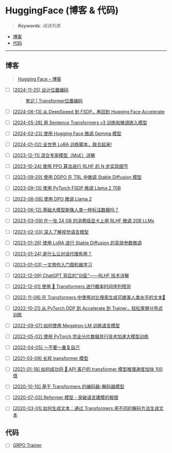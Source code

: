 HuggingFace (博客 & 代码)
===
<!--START_SECTION:badge-->
<!--END_SECTION:badge-->
<!--info
date: 2025-08-17 04:47:17
top: false
draft: false
hidden: true
level: 0
tag: [read]
-->

> ***Keywords**: 阅读列表*

<!--START_SECTION:paper_title-->
<!--END_SECTION:paper_title-->

<!--START_SECTION:toc-->
- [博客](#博客)
- [代码](#代码)
<!--END_SECTION:toc-->

---

## 博客
> [Hugging Face – 博客](https://huggingface.co/blog/zh)

- [ ] [[2024-11-25] 设计位置编码](https://huggingface.co/blog/zh/designing-positional-encoding)
    > [笔记 | Transformer位置编码](./Transformer位置编码.md)
- [ ] [[2024-06-13] 从 DeepSpeed 到 FSDP，再回到 Hugging Face Accelerate](https://huggingface.co/blog/zh/deepspeed-to-fsdp-and-back)
- [ ] [[2024-05-28] 用 Sentence Transformers v3 训练和微调嵌入模型](https://huggingface.co/blog/zh/train-sentence-transformers)
- [ ] [[2024-02-23] 使用 Hugging Face 微调 Gemma 模型](https://huggingface.co/blog/zh/gemma-peft)
- [ ] [[2024-01-02] 全世界 LoRA 训练脚本，联合起来!](https://huggingface.co/blog/zh/sdxl_lora_advanced_script)
- [ ] [[2023-12-11] 混合专家模型（MoE）详解](https://huggingface.co/blog/zh/moe)
- [ ] [[2023-10-24] 使用 PPO 算法进行 RLHF 的 N 步实现细节](https://huggingface.co/blog/zh/the_n_implementation_details_of_rlhf_with_ppo)
- [ ] [[2023-09-29] 使用 DDPO 在 TRL 中微调 Stable Diffusion 模型](https://huggingface.co/blog/zh/trl-ddpo)
- [ ] [[2023-09-13] 使用 PyTorch FSDP 微调 Llama 2 70B](https://huggingface.co/blog/zh/ram-efficient-pytorch-fsdp)
- [ ] [[2023-08-08] 使用 DPO 微调 Llama 2](https://huggingface.co/blog/zh/dpo-trl)
- [ ] [[2023-06-12] 基础大模型能像人类一样标注数据吗？](https://huggingface.co/blog/zh/open-llm-leaderboard-rlhf)
- [ ] [[2023-03-09] 在一张 24 GB 的消费级显卡上用 RLHF 微调 20B LLMs](https://huggingface.co/blog/zh/trl-peft)
- [ ] [[2023-02-03] 深入了解视觉语言模型](https://huggingface.co/blog/zh/vision_language_pretraining)
- [ ] [[2023-01-26] 使用 LoRA 进行 Stable Diffusion 的高效参数微调](https://huggingface.co/blog/zh/lora)
- [ ] [[2023-01-24] 是什么让对话代理有用？](https://huggingface.co/blog/zh/dialog-agents)
- [ ] [[2023-01-03] 一文带你入门图机器学习](https://huggingface.co/blog/zh/intro-graphml)
- [ ] [[2022-12-09] ChatGPT 背后的“功臣”——RLHF 技术详解](https://huggingface.co/blog/zh/rlhf)
- [ ] [[2022-12-01] 使用 🤗 Transformers 进行概率时间序列预测](https://huggingface.co/blog/zh/time-series-transformers)
- [ ] [[2022-11-08] 在 Transformers 中使用对比搜索生成可媲美人类水平的文本🤗](https://huggingface.co/blog/zh/introducing-csearch)
- [ ] [[2022-10-21] 从 PyTorch DDP 到 Accelerate 到 Trainer，轻松掌握分布式训练](https://huggingface.co/blog/zh/pytorch-ddp-accelerate-transformers)
- [ ] [[2022-09-07] 如何使用 Megatron-LM 训练语言模型](https://huggingface.co/blog/zh/megatron-training)
- [ ] [[2022-05-02] 使用 PyTorch 完全分片数据并行技术加速大模型训练](https://huggingface.co/blog/zh/pytorch-fsdp)
- [ ] [[2022-04-05] 〜不要〜重复自己](https://huggingface.co/blog/zh/transformers-design-philosophy)
- [ ] [[2021-03-09] 长程 transformer 模型](https://huggingface.co/blog/zh/long-range-transformers)
- [ ] [[2021-01-18] 如何成功将 🤗 API 客户的 transformer 模型推理速度加快 100 倍](https://huggingface.co/blog/zh/accelerated-inference)
- [ ] [[2020-10-10] 基于 Transformers 的编码器-解码器模型](https://huggingface.co/blog/zh/encoder-decoder)
- [ ] [[2020-07-03] Reformer 模型 - 突破语言建模的极限](https://huggingface.co/blog/zh/reformer)
- [ ] [[2020-03-01] 如何生成文本：通过 Transformers 用不同的解码方法生成文本](https://huggingface.co/blog/zh/how-to-generate)


## 代码

- [ ] [GRPO Trainer](https://huggingface.co/docs/trl/v0.16.1/en/grpo_trainer)